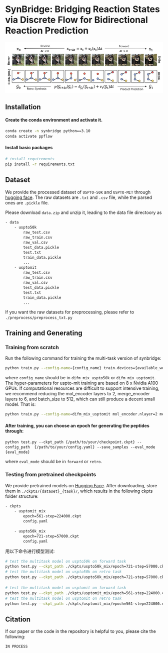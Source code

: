 # SynBridge: Bridging Reaction States via Discrete Flow for Bidirectional Reaction Prediction
<p align="center">
    <img src="temp/schematic.png" width="800" class="center" alt="PPFlow Workflow"/>
    <br/>
</p>

## Installation

#### Create the conda environment and activate it.
```bash
conda create -n synbridge python==3.10
conda activate ppflow
```
#### Install basic packages
```bash
# install requirements
pip install -r requirements.txt
```

## Dataset 
We provide the processed dataset of `USPTO-50K` and `USPTO-MIT` through [hugging face](https://huggingface.co/datasets/Delcher/synbridge-uspto).
The raw datasets are `.txt` and `.csv`  file, while the parsed ones are `.pickle` file.

Please download `data.zip` and unzip it, leading to the data file directoory as 
```
- data
    - uspto50k
        raw_test.csv
        raw_train.csv
        raw_val.csv
        test_data.pickle
        test.txt
        train_data.pickle
        ...
    - usptomit
        raw_test.csv
        raw_train.csv
        raw_val.csv
        test_data.pickle
        test.txt
        train_data.pickle
        ...
```
If you want the raw datasets for preprocessing, please refer to 
`./preprocess/preprocess_txt.py`
## Training and Generating
### Training from scratch
Run the following command for training the multi-task version of synbridge:

```bash
python train.py --config-name={config_name} train.devices={available_world_size}
```
where `config_name` should be in `difm_mix_uspto50k` or `difm_mix_usptomit`. 
The hyper-parameters for uspto-mit training are based on 8 x Nvidia A100 GPUs. If computational resources are difficult to support intensive training, we recommend reducing the mol_encoder layers to 2, merge_encoder layers to 6, and batch_size to 512, which can still produce a decent small model.
That is:

```bash
python train.py --config-name=difm_mix_usptomit mol_encoder.nlayer=2 merge_encoder.nlayer=6 train.batch_size=512 train.devices=4
```

#### After training, you can choose an epoch for generating the peptides through:

```
python test.py --ckpt_path {/path/to/your/checkpoint.ckpt} --config_path  {/path/to/your/config.yaml} --save_samples --eval_mode {eval_mode}
```
where `eval_mode` should be in `forward` or `retro`.

### Testing from pretrained checkpoints
We provide pretrained models on [Hugging Face](https://huggingface.co/datasets/Delcher/synbridge-uspto). After downloading, store them in `./ckpts/{dataset}_{task}/`, which results in the following ckpts folder structure:
```
- ckpts
    - usptomit_mix
        epoch=561-step=224000.ckpt
        config.yaml
        
    - uspto50k_mix
        epoch=721-step=57000.ckpt
        config.yaml
```
用以下命令进行模型测试:
```bash
# test the multitask model on uspto50k on forward task
python test.py --ckpt_path ./ckpts/uspto50k_mix/epoch=721-step=57000.ckpt --config_path ./ckpts/uspto50k_mix/config.yaml --eval_mode forward --save_samples 
# test the multitask model on uspto50k on retro task
python test.py --ckpt_path ./ckpts/uspto50k_mix/epoch=721-step=57000.ckpt --config_path ./ckpts/uspto50k_mix/config.yaml --eval_mode retro --save_samples 

# test the multitask model on usptomit on forward task
python test.py --ckpt_path ./ckpts/usptomit_mix/epoch=561-step=224000.ckpt --config_path ./ckpts/usptomit_mix/config.yaml --eval_mode forward --save_samples 
# test the multitask model on usptomit on retro task
python test.py --ckpt_path ./ckpts/usptomit_mix/epoch=561-step=224000.ckpt --config_path ./ckpts/usptomit_mix/config.yaml --eval_mode retro --save_samples 
```

## Citation
If our paper or the code in the repository is helpful to you, please cite the following:
```
IN PROCESS
```

